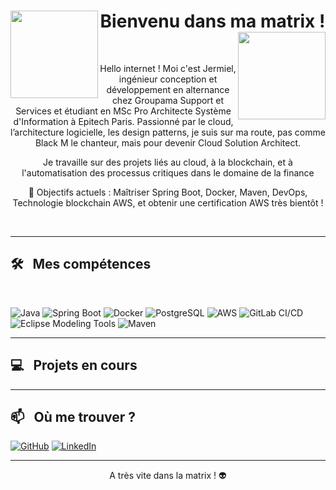 <div>
  <h1 align="center">
    <img src="https://media3.giphy.com/media/v1.Y2lkPTc5MGI3NjExZTc4NXR5am55MzhxaGJ6c2RvaWlhbmgxYXBkbGJ6cTl0bHdidnZ4NSZlcD12MV9pbnRlcm5hbF9naWZfYnlfaWQmY3Q9Zw/EW9huyXfakC6k/giphy.gif" width="140" align="left"/> 
      Bienvenu dans ma matrix !
    <img src="https://media3.giphy.com/media/v1.Y2lkPTc5MGI3NjExZTc4NXR5am55MzhxaGJ6c2RvaWlhbmgxYXBkbGJ6cTl0bHdidnZ4NSZlcD12MV9pbnRlcm5hbF9naWZfYnlfaWQmY3Q9Zw/EW9huyXfakC6k/giphy.gif" width="140" align="right"/> 
  </h1>   
</div>

<br>

<div align="center">
  <p>Hello internet ! Moi c'est Jermiel, ingénieur conception et développement en alternance chez Groupama Support et Services et étudiant en MSc Pro Architecte Système d'Information à Epitech Paris. Passionné par le cloud, l’architecture logicielle, les design patterns, je suis sur ma route, pas comme Black M le chanteur, mais pour devenir Cloud Solution Architect.</p>
  
  <p>Je travaille sur des projets liés au cloud, à la blockchain, et à l'automatisation des processus critiques dans le domaine de la finance</p>
  
  <p>🚀 Objectifs actuels : Maîtriser Spring Boot, Docker, Maven, DevOps, Technologie blockchain AWS, et obtenir une certification AWS très bientôt !</p>
</div>

<br>

---

<h2>🛠 &nbsp; Mes compétences</h2>
<br>
<p>
  <img alt="Java" src="https://img.shields.io/badge/Java-%23ED8B00.svg?style=for-the-badge&logo=java&logoColor=white" />
  <img alt="Spring Boot" src="https://img.shields.io/badge/Spring%20Boot-%236DB33F.svg?style=for-the-badge&logo=springboot&logoColor=white" />
  <img alt="Docker" src="https://img.shields.io/badge/-Docker-46a2f1?style=for-the-badge&logo=docker&logoColor=white" />
  <img alt="PostgreSQL" src="https://img.shields.io/badge/PostgreSQL-%23316192.svg?style=for-the-badge&logo=postgresql&logoColor=white" />
  <img alt="AWS" src="https://img.shields.io/badge/AWS-%23FF9900.svg?style=for-the-badge&logo=amazon-aws&logoColor=white" />
  <img alt="GitLab CI/CD" src="https://img.shields.io/badge/GitLab%20CI%2FCD-%23FC6D26.svg?style=for-the-badge&logo=gitlab&logoColor=white" />
  <img alt="Eclipse Modeling Tools" src="https://img.shields.io/badge/Eclipse%20Modeling%20Tools-%232C2255.svg?style=for-the-badge&logo=eclipse&logoColor=white" />
  <img alt="Maven" src="https://img.shields.io/badge/Apache%20Maven-C71A36?style=for-the-badge&logo=apache-maven&logoColor=white" />
</p>

---

<h2>💻 &nbsp; Projets en cours</h2>

---

<h2>📫 &nbsp; Où me trouver ?</h2>
<p>
  <a href="https://github.com/Jermiel2002" target="_blank"><img alt="GitHub" src="https://img.shields.io/badge/GitHub-%2312100E.svg?style=for-the-badge&logo=github&logoColor=white" /></a>
  <a href="https://www.linkedin.com/in/jermiel-kounouho/" target="_blank"><img alt="LinkedIn" src="https://img.shields.io/badge/LinkedIn-%230077B5.svg?style=for-the-badge&logo=linkedin&logoColor=white" /></a>
</p>

---

<p align="center">A très vite dans la matrix ! 👽</p>
